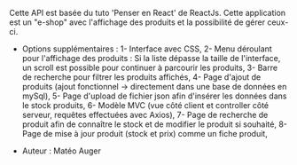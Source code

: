 Cette API est basée du tuto 'Penser en React' de ReactJs. Cette application est un "e-shop" avec l'affichage des produits et la possibilité de gérer ceux-ci.

* Options supplémentaires : 
    1- Interface avec CSS,
    2- Menu déroulant pour l'affichage des produits : 
       Si la liste dépasse la taille de l'interface, un scroll est possible pour continuer à parcourir les produits,
    3- Barre de recherche pour filtrer les produits affichés,
    4- Page d'ajout de produits (ajout fonctionnel -> directement dans une base de données en mySql),
    5- Page d'upload de fichier json afin d'insérer les données dans le stock produits,
    6- Modèle MVC (vue côté client et controller côté serveur, requêtes effectuées avec Axios),
    7- Page de recherche de produit afin de connaître le stock et de modifier le produit si souhaité,
    8- Page de mise à jour produit (stock et prix) comme un fiche produit,
    




* Auteur : Matéo Auger
